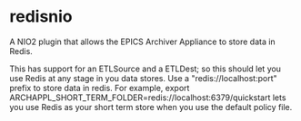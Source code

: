 # redisnio
A NIO2 plugin that allows the EPICS Archiver Appliance to store data in Redis.

This has support for an ETLSource and a ETLDest; so this should let you use Redis at any stage in you data stores. 
Use a "redis://localhost:port" prefix to store data in redis.
For example, export ARCHAPPL_SHORT_TERM_FOLDER=redis://localhost:6379/quickstart lets you use Redis as your short term store when you use the default policy file.
